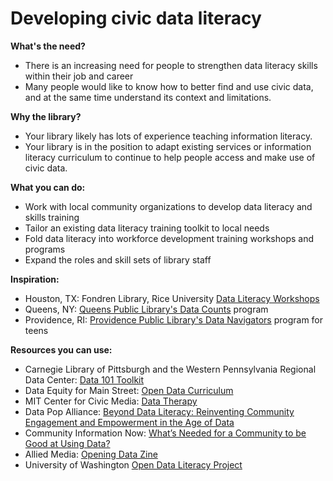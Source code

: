 # Developing civic data literacy

**What's the need?**

* There is an increasing need for people to strengthen data literacy skills within their job and career
* Many people would like to know how to better find and use civic data, and at the same time understand its context and limitations.

**Why the library?**  

* Your library likely has lots of experience teaching information literacy.  
* Your library is in the position to adapt existing services or information literacy curriculum to continue to help people access and make use of civic data.  

**What you can do:**

* Work with local community organizations to develop data literacy and skills training
* Tailor an existing data literacy training toolkit to local needs
* Fold data literacy into workforce development training workshops and programs
* Expand the roles and skill sets of library staff

**Inspiration:**

* Houston, TX: Fondren Library, Rice University [Data Literacy Workshops](../case-studies/fondren-library-rice-university-houston-tx.md)
* Queens, NY: [Queens Public Library's Data Counts](https://civic-switchboard.gitbook.io/guide/case-studies/queens-borough-public-library-queens-ny) program
* Providence, RI: [Providence Public Library's Data Navigators](https://app.gitbook.com/@civic-switchboard/s/guide/case-studies/providence-public-library-providence-ri) program for teens

**Resources you can use:**

* Carnegie Library of Pittsburgh and the Western Pennsylvania Regional Data Center: [Data 101 Toolkit ](https://docs.google.com/document/d/1VbfIQ80nkaVg87ttPqH4bxsJzBROBSy1VdvOCu_hoP0/edit?usp=sharing)
* Data Equity for Main Street: [Open Data Curriculum](https://data-equity.org) 
* MIT Center for Civic Media: [Data Therapy](https://datatherapy.org/)
* Data Pop Alliance: [Beyond Data Literacy: Reinventing Community Engagement and Empowerment in the Age of Data ](http://datapopalliance.org/wp-content/uploads/2015/11/Beyond-Data-Literacy-2015.pdf)
* Community Information Now: [What’s Needed for a Community to be Good at Using Data?](http://cinow.info/wp-content/uploads/2016/09/Whats-Needed-for-a-Community-to-be-Good-at-Using-Data-20160810.pdf)
* Allied Media: [Opening Data Zine ](https://www.alliedmedia.org/news/2015/09/17/opening-data-zine-here)
* University of Washington [Open Data Literacy Project](http://odl.ischool.uw.edu/)


